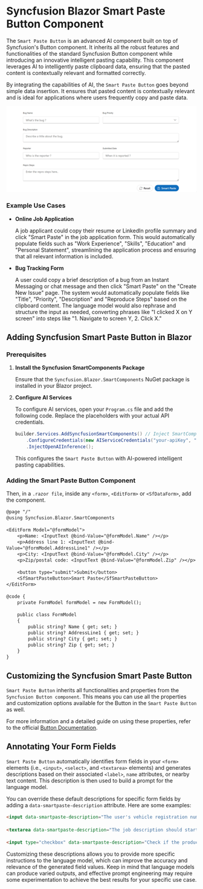 # Syncfusion Blazor Smart Paste Button Component

The `Smart Paste Button` is an advanced AI component built on top of Syncfusion's Button component. It inherits all the robust features and functionalities of the standard Syncfusion Button component while introducing an innovative intelligent pasting capability. This component leverages AI to intelligently paste clipboard data, ensuring that the pasted content is contextually relevant and formatted correctly.

By integrating the capabilities of AI, the `Smart Paste Button` goes beyond simple data insertion. It ensures that pasted content is contextually relevant and is ideal for applications where users frequently copy and paste data.

![Gif image of Smart Paste Button](../../../wwwroot/gif-images/smart-paste/smartpaste-withannotations.gif)

### Example Use Cases

* **Online Job Application**

   A job applicant could copy their resume or LinkedIn profile summary and click "Smart Paste" in the job application form. This would automatically populate fields such as "Work Experience", "Skills", "Education" and "Personal Statement", streamlining the application process and ensuring that all relevant information is included.

* **Bug Tracking Form**

   A user could copy a brief description of a bug from an Instant Messaging or chat message and then click "Smart Paste" on the "Create New Issue" page. The system would automatically populate fields like "Title", "Priority", "Description" and "Reproduce Steps" based on the clipboard content. The language model would also rephrase and structure the input as needed, converting phrases like "I clicked X on Y screen" into steps like "1. Navigate to screen Y, 2. Click X."

## Adding Syncfusion Smart Paste Button in Blazor

### Prerequisites

1. **Install the Syncfusion SmartComponents Package**

   Ensure that the `Syncfusion.Blazor.SmartComponents` NuGet package is installed in your Blazor project.

2. **Configure AI Services**

   To configure AI services, open your `Program.cs` file and add the following code. Replace the placeholders with your actual API credentials.

   ```csharp
   builder.Services.AddSyncfusionSmartComponents() // Inject SmartComponents
       .ConfigureCredentials(new AIServiceCredentials("your-apiKey", "your-deploymentName", "your-endpoint")) 
       .InjectOpenAIInference();
   ```

   This configures the `Smart Paste Button` with AI-powered intelligent pasting capabilities.

### Adding the Smart Paste Button Component

Then, in a `.razor file`, inside any `<form>`, `<EditForm>` or `<SfDataForm>`, add the <SfSmartPasteButton> component. 

```razor
@page "/"
@using Syncfusion.Blazor.SmartComponents

<EditForm Model="@formModel">
    <p>Name: <InputText @bind-Value="@formModel.Name" /></p>
    <p>Address line 1: <InputText @bind-Value="@formModel.AddressLine1" /></p>
    <p>City: <InputText @bind-Value="@formModel.City" /></p>
    <p>Zip/postal code: <InputText @bind-Value="@formModel.Zip" /></p>

    <button type="submit">Submit</button>
    <SfSmartPasteButton>Smart Paste</SfSmartPasteButton>
</EditForm>

@code {
    private FormModel formModel = new FormModel();

    public class FormModel
    {
        public string? Name { get; set; }
        public string? AddressLine1 { get; set; }
        public string? City { get; set; }
        public string? Zip { get; set; }
    }
}
```

## Customizing the Syncfusion Smart Paste Button

`Smart Paste Button` inherits all functionalities and properties from the `Syncfusion Button component`. This means you can use all the properties and customization options available for the Button in the `Smart Paste Button` as well.

For more information and a detailed guide on using these properties, refer to the official [Button Documentation](https://blazor.syncfusion.com/documentation/button/getting-started).

## Annotating Your Form Fields

`Smart Paste Button` automatically identifies form fields in your `<form>` elements (i.e., `<input>`, `<select>`, and `<textarea>` elements) and generates descriptions based on their associated `<label>`, `name` attributes, or nearby text content. This description is then used to build a prompt for the language model.

You can override these default descriptions for specific form fields by adding a `data-smartpaste-description` attribute. Here are some examples:

```html
<input data-smartpaste-description="The user's vehicle registration number, formatted as XYZ-123" />

<textarea data-smartpaste-description="The job description should start with JOB TITLE in all caps, followed by a paragraph of text"></textarea>

<input type="checkbox" data-smartpaste-description="Check if the product description indicates suitability for children; otherwise, uncheck" />
```

Customizing these descriptions allows you to provide more specific instructions to the language model, which can improve the accuracy and relevance of the generated field values. Keep in mind that language models can produce varied outputs, and effective prompt engineering may require some experimentation to achieve the best results for your specific use case.
